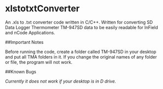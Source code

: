 # xlstotxtConverter

An .xls to .txt converter code written in C/C++. Written for converting SD Data Logger Thermometer TM-947SD data to be easily readable for InField and nCode Applications.

##Important Notes

Before running the code, create a folder called TM-947SD in your desktop and put all TMA folders in it. If you change the original names of any folder or file, the program will not work.

##Known Bugs

*Currently it does not work if your desktop is in D drive.*
